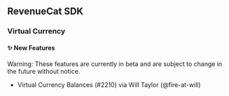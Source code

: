 ## RevenueCat SDK

### Virtual Currency

#### ✨ New Features

Warning: These features are currently in beta and are subject to change in the future without notice.

- Virtual Currency Balances (#2210) via Will Taylor (@fire-at-will)
